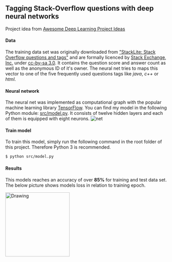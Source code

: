 ## Tagging Stack-Overflow questions with deep neural networks
Project idea from [Awesome Deep Learning Project Ideas](https://github.com/NirantK/awesome-project-ideas)

#### Data
The training data set was originally downloaded from ["StackLite: Stack Overflow questions and tags"](https://www.kaggle.com/stackoverflow/stacklite)
and are formally licenced by [Stack Exchange, Inc.](https://archive.org/details/stackexchange) under [cc-by-sa 3.0](http://creativecommons.org/licenses/by-sa/3.0/).
It contains the question score and answer count as well as the anonymous ID of it's owner. The neural net tries to maps this vector to one of the five frequently
used questions tags like *java*, *c++* or *html*.

#### Neural network
The neural net was implemented as computational graph with the popular machine learning library [TensorFlow](https://www.tensorflow.org/). You can find my model in the following Python module:
[src/model.py](https://github.com/erohkohl/question-tagging/blob/master/src/model.py). It consists of twelve hidden layers and each of them is equipped with eight
neurons.
![net](https://github.com/erohkohl/question-tagging/blob/master/data/ann.png)

#### Train model
To train this model, simply run the following command in the root folder of this project. Therefore Python 3
is recommended.
```bash
$ python src/model.py
```

#### Results
This models reaches an accuracy of over **85%** for training and test data set. The below picture shows models loss
in relation to training epoch.

<img src="https://github.com/erohkohl/question-tagging/blob/master/data/loss.png" alt="Drawing" style="width: 200px;"/>
